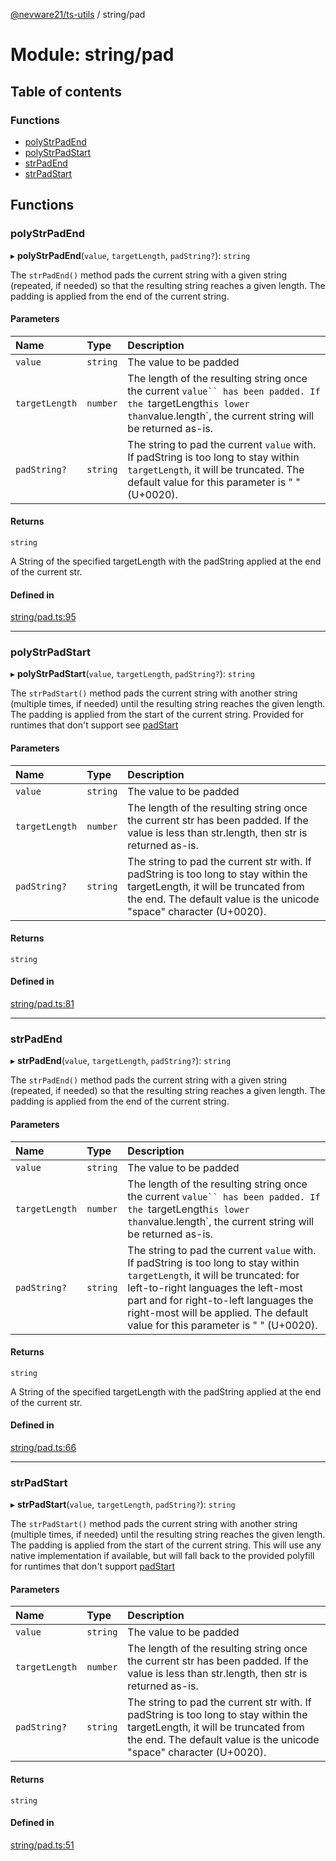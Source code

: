 [@nevware21/ts-utils](../README.md) / string/pad

# Module: string/pad

## Table of contents

### Functions

- [polyStrPadEnd](string_pad.md#polystrpadend)
- [polyStrPadStart](string_pad.md#polystrpadstart)
- [strPadEnd](string_pad.md#strpadend)
- [strPadStart](string_pad.md#strpadstart)

## Functions

### polyStrPadEnd

▸ **polyStrPadEnd**(`value`, `targetLength`, `padString?`): `string`

The `strPadEnd()` method pads the current string with a given string (repeated, if needed) so that
the resulting string reaches a given length. The padding is applied from the end of the current string.

#### Parameters

| Name | Type | Description |
| :------ | :------ | :------ |
| `value` | `string` | The value to be padded |
| `targetLength` | `number` | The length of the resulting string once the current `value`` has been padded. If the `targetLength` is lower than `value.length`, the current string will be returned as-is. |
| `padString?` | `string` | The string to pad the current `value` with. If padString is too long to stay within `targetLength`, it will be truncated. The default value for this parameter is " " (U+0020). |

#### Returns

`string`

A String of the specified targetLength with the padString applied at the end of the current str.

#### Defined in

[string/pad.ts:95](https://github.com/nevware21/ts-utils/blob/9e4a475/ts-utils/src/string/pad.ts#L95)

___

### polyStrPadStart

▸ **polyStrPadStart**(`value`, `targetLength`, `padString?`): `string`

The `strPadStart()` method pads the current string with another string (multiple times, if needed)
until the resulting string reaches the given length. The padding is applied from the start of the
current string. Provided for runtimes that don't support see [padStart](https://caniuse.com/?search=padStart)

#### Parameters

| Name | Type | Description |
| :------ | :------ | :------ |
| `value` | `string` | The value to be padded |
| `targetLength` | `number` | The length of the resulting string once the current str has been padded. If the value is less than str.length, then str is returned as-is. |
| `padString?` | `string` | The string to pad the current str with. If padString is too long to stay within the targetLength, it will be truncated from the end. The default value is the unicode "space" character (U+0020). |

#### Returns

`string`

#### Defined in

[string/pad.ts:81](https://github.com/nevware21/ts-utils/blob/9e4a475/ts-utils/src/string/pad.ts#L81)

___

### strPadEnd

▸ **strPadEnd**(`value`, `targetLength`, `padString?`): `string`

The `strPadEnd()` method pads the current string with a given string (repeated, if needed) so that
the resulting string reaches a given length. The padding is applied from the end of the current string.

#### Parameters

| Name | Type | Description |
| :------ | :------ | :------ |
| `value` | `string` | The value to be padded |
| `targetLength` | `number` | The length of the resulting string once the current `value`` has been padded. If the `targetLength` is lower than `value.length`, the current string will be returned as-is. |
| `padString?` | `string` | The string to pad the current `value` with. If padString is too long to stay within `targetLength`, it will be truncated: for left-to-right languages the left-most part and for right-to-left languages the right-most will be applied. The default value for this parameter is " " (U+0020). |

#### Returns

`string`

A String of the specified targetLength with the padString applied at the end of the current str.

#### Defined in

[string/pad.ts:66](https://github.com/nevware21/ts-utils/blob/9e4a475/ts-utils/src/string/pad.ts#L66)

___

### strPadStart

▸ **strPadStart**(`value`, `targetLength`, `padString?`): `string`

The `strPadStart()` method pads the current string with another string (multiple times, if needed)
until the resulting string reaches the given length. The padding is applied from the start of the
current string. This will use any native implementation if available, but will fall back to the
provided polyfill for runtimes that don't support [padStart](https://caniuse.com/?search=padStart)

#### Parameters

| Name | Type | Description |
| :------ | :------ | :------ |
| `value` | `string` | The value to be padded |
| `targetLength` | `number` | The length of the resulting string once the current str has been padded. If the value is less than str.length, then str is returned as-is. |
| `padString?` | `string` | The string to pad the current str with. If padString is too long to stay within the targetLength, it will be truncated from the end. The default value is the unicode "space" character (U+0020). |

#### Returns

`string`

#### Defined in

[string/pad.ts:51](https://github.com/nevware21/ts-utils/blob/9e4a475/ts-utils/src/string/pad.ts#L51)
